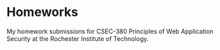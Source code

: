 # Homeworks
My homework submissions for CSEC-380 Principles of Web Application Security at the Rochester Institute of Technology.
